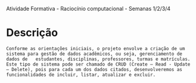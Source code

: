 Atividade Formativa - Raciocínio computacional - Semanas 1/2/3/4

# Descrição
    Conforme as orientações iniciais, o projeto envolve a criação de um sistema para gestão de dados acadêmicos, ou seja, gerenciamento de dados de   estudantes, disciplinas, professores, turmas e matrículas. Este tipo de sistema pode ser chamado de CRUD (Create – Read - Update – Delete), pois para cada um dos dados citados, desenvolveremos as funcionalidades de incluir, listar, atualizar e excluir.